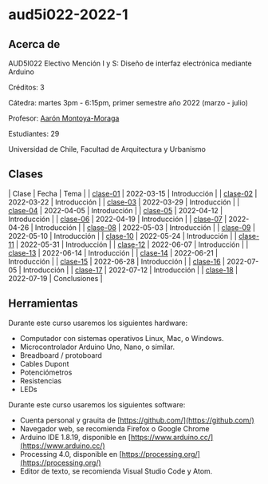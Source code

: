 # aud5i022-2022-1

## Acerca de

AUD5I022 Electivo Mención I y S: Diseño de interfaz electrónica mediante Arduino

Créditos: 3

Cátedra: martes 3pm - 6:15pm, primer semestre año 2022 (marzo - julio)

Profesor: [Aarón Montoya-Moraga](https://github.com/montoyamoraga/)

Estudiantes: 29

Universidad de Chile, Facultad de Arquitectura y Urbanismo

## Clases

| Clase | Fecha | Tema |
| [clase-01](clases/clase-01/) | 2022-03-15 | Introducción |
| [clase-02](clases/clase-02/) | 2022-03-22 | Introducción |
| [clase-03](clases/clase-03/) | 2022-03-29 | Introducción |
| [clase-04](clases/clase-04/) | 2022-04-05 | Introducción |
| [clase-05](clases/clase-05/) | 2022-04-12 | Introducción |
| [clase-06](clases/clase-06/) | 2022-04-19 | Introducción |
| [clase-07](clases/clase-07/) | 2022-04-26 | Introducción |
| [clase-08](clases/clase-08/) | 2022-05-03 | Introducción |
| [clase-09](clases/clase-09/) | 2022-05-10 | Introducción |
| [clase-10](clases/clase-10/) | 2022-05-24 | Introducción |
| [clase-11](clases/clase-11/) | 2022-05-31 | Introducción |
| [clase-12](clases/clase-12/) | 2022-06-07 | Introducción |
| [clase-13](clases/clase-13/) | 2022-06-14 | Introducción |
| [clase-14](clases/clase-14/) | 2022-06-21 | Introducción |
| [clase-15](clases/clase-15/) | 2022-06-28 | Introducción |
| [clase-16](clases/clase-16/) | 2022-07-05 | Introducción |
| [clase-17](clases/clase-17/) | 2022-07-12 | Introducción |
| [clase-18](clases/clase-18/) | 2022-07-19 | Conclusiones |

## Herramientas

Durante este curso usaremos los siguientes hardware:

* Computador con sistemas operativos Linux, Mac, o Windows.
* Microcontrolador Arduino Uno, Nano, o similar.
* Breadboard / protoboard
* Cables Dupont
* Potenciómetros
* Resistencias
* LEDs

Durante este curso usaremos los siguientes software:

* Cuenta personal y grauita de [https://github.com/](https://github.com/)
* Navegador web, se recomienda Firefox o Google Chrome
* Arduino IDE 1.8.19, disponible en [https://www.arduino.cc/](https://www.arduino.cc/)
* Processing 4.0, disponible en [https://processing.org/](https://processing.org/)
* Editor de texto, se recomienda Visual Studio Code y Atom.